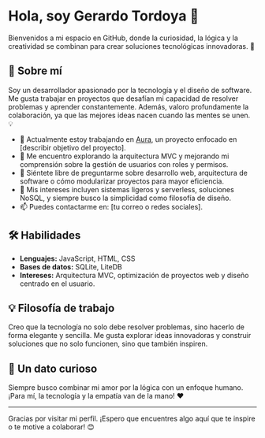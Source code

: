 # Hola, soy Gerardo Tordoya 👋

Bienvenidos a mi espacio en GitHub, donde la curiosidad, la lógica y la creatividad se combinan para crear soluciones tecnológicas innovadoras. 🚀

## 🌟 Sobre mí
Soy un desarrollador apasionado por la tecnología y el diseño de software. Me gusta trabajar en proyectos que desafían mi capacidad de resolver problemas y aprender constantemente. Además, valoro profundamente la colaboración, ya que las mejores ideas nacen cuando las mentes se unen. 💡

- 🔭 Actualmente estoy trabajando en [Aura](https://github.com/zherar7ordoya/Aura), un proyecto enfocado en [describir objetivo del proyecto].
- 🌱 Me encuentro explorando la arquitectura MVC y mejorando mi comprensión sobre la gestión de usuarios con roles y permisos.
- 💬 Siéntete libre de preguntarme sobre desarrollo web, arquitectura de software o cómo modularizar proyectos para mayor eficiencia.
- 🎯 Mis intereses incluyen sistemas ligeros y serverless, soluciones NoSQL, y siempre busco la simplicidad como filosofía de diseño.
- 📫 Puedes contactarme en: [tu correo o redes sociales].

## 🛠️ Habilidades
- **Lenguajes:** JavaScript, HTML, CSS  
- **Bases de datos:** SQLite, LiteDB  
- **Intereses:** Arquitectura MVC, optimización de proyectos web y diseño centrado en el usuario.

## 💡 Filosofía de trabajo
Creo que la tecnología no solo debe resolver problemas, sino hacerlo de forma elegante y sencilla. Me gusta explorar ideas innovadoras y construir soluciones que no solo funcionen, sino que también inspiren.

## 🌟 Un dato curioso
Siempre busco combinar mi amor por la lógica con un enfoque humano. ¡Para mí, la tecnología y la empatía van de la mano! ❤️

---

Gracias por visitar mi perfil. ¡Espero que encuentres algo aquí que te inspire o te motive a colaborar! 😊
